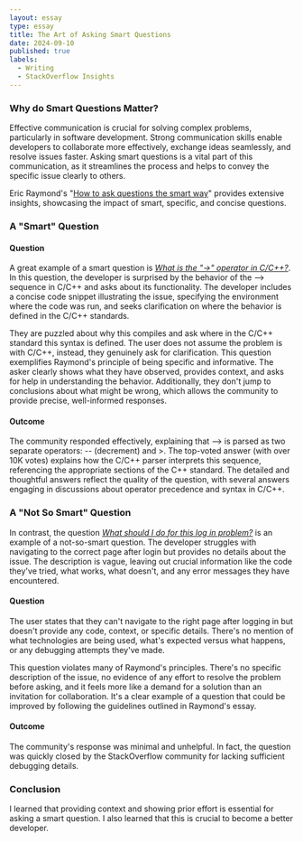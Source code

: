 ```yaml
---
layout: essay
type: essay
title: The Art of Asking Smart Questions
date: 2024-09-10
published: true
labels:
  - Writing
  - StackOverflow Insights
---
```


### Why do Smart Questions Matter?

Effective communication is crucial for solving complex problems, particularly in software development. Strong communication skills enable developers to collaborate more effectively, exchange ideas seamlessly, and resolve issues faster. Asking smart questions is a vital part of this communication, as it streamlines the process and helps to convey the specific issue clearly to others.

Eric Raymond's "[How to ask questions the smart way](http://www.catb.org/esr/faqs/smart-questions.html)" provides extensive insights, showcasing the impact of smart, specific, and concise questions.

### A "Smart" Question

#### Question

A great example of a smart question is *[What is the "->" operator in C/C++?](https://stackoverflow.com/questions/1642028/what-is-the-operator-in-c-c)*. In this question, the developer is surprised by the behavior of the --> sequence in C/C++ and asks about its functionality. The developer includes a concise code snippet illustrating the issue, specifying the environment where the code was run, and seeks clarification on where the behavior is defined in the C/C++ standards.

They are puzzled about why this compiles and ask where in the C/C++ standard this syntax is defined. The user does not assume the problem is with C/C++, instead, they genuinely ask for clarification. This question exemplifies Raymond's principle of being specific and informative. The asker clearly shows what they have observed, provides context, and asks for help in understanding the behavior. Additionally, they don't jump to conclusions about what might be wrong, which allows the community to provide precise, well-informed responses.

#### Outcome

The community responded effectively, explaining that --> is parsed as two separate operators: -- (decrement) and >. The top-voted answer (with over 10K votes) explains how the C/C++ parser interprets this sequence, referencing the appropriate sections of the C++ standard. The detailed and thoughtful answers reflect the quality of the question, with several answers engaging in discussions about operator precedence and syntax in C/C++.

### A "Not So Smart" Question

In contrast, the question *[What should I do for this log in problem?](https://stackoverflow.com/questions/78971181/what-should-i-do-for-this-log-in-problem)* is an example of a not-so-smart question. The developer struggles with navigating to the correct page after login but provides no details about the issue. The description is vague, leaving out crucial information like the code they've tried, what works, what doesn't, and any error messages they have encountered.

#### Question

The user states that they can't navigate to the right page after logging in but doesn't provide any code, context, or specific details. There's no mention of what technologies are being used, what's expected versus what happens, or any debugging attempts they've made.

This question violates many of Raymond's principles. There's no specific description of the issue, no evidence of any effort to resolve the problem before asking, and it feels more like a demand for a solution than an invitation for collaboration. It's a clear example of a question that could be improved by following the guidelines outlined in Raymond's essay.

#### Outcome

The community's response was minimal and unhelpful. In fact, the question was quickly closed by the StackOverflow community for lacking sufficient debugging details.

### Conclusion

I learned that providing context and showing prior effort is essential for asking a smart question. I also learned that this is crucial to become a better developer.